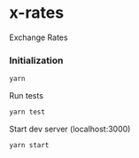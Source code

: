 # x-rates

Exchange Rates

### Initialization
```cmd
yarn
```
Run tests
```cmd
yarn test
```
Start dev server (localhost:3000)
```cmd
yarn start
```

